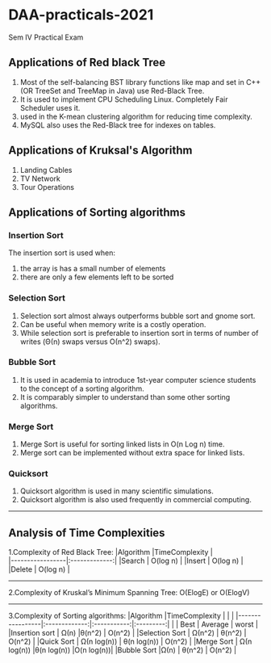 # DAA-practicals-2021
Sem IV Practical Exam
## Applications of Red black Tree
1. Most of the self-balancing BST library functions like map and set in C++ (OR TreeSet and TreeMap in Java) use Red-Black Tree.
2. It is used to implement CPU Scheduling Linux. Completely Fair Scheduler uses it.
3. used in the K-mean clustering algorithm for reducing time complexity.
4. MySQL also uses the Red-Black tree for indexes on tables.
## Applications of Kruksal's Algorithm
1. Landing Cables
2. TV Network
3. Tour Operations
## Applications of Sorting algorithms
### Insertion Sort
The insertion sort is used when:
1. the array is has a small number of elements
2. there are only a few elements left to be sorted
### Selection Sort
1. Selection sort almost always outperforms bubble sort and gnome sort.
2. Can be useful when memory write is a costly operation.
3. While selection sort is preferable to insertion sort in terms of number of writes (Θ(n) swaps versus Ο(n^2) swaps).
### Bubble Sort
1. It is used in academia to introduce 1st-year computer science students to the concept of a sorting algorithm.
2. It is comparably simpler to understand than some other sorting algorithms. 
### Merge Sort
1. Merge Sort is useful for sorting linked lists in O(n Log n) time.
2. Merge sort can be implemented without extra space for linked lists.
### Quicksort
1. Quicksort algorithm is used in many scientific simulations.
2. Quicksort algorithm is also used frequently in commercial computing.




---------------------------------------------------------------------------------------------------------------------------------
## Analysis of Time Complexities
1.Complexity of Red Black Tree:
|Algorithm        |TimeComplexity |  
|-----------------|:-------------:|
|Search           | O(log n)      | 
|Insert	          | O(log n)      |
|Delete	          | O(log n)      |

---------------------------------------------------------------------------------------------------------------------------------

2.Complexity of Kruskal’s Minimum Spanning Tree: O(ElogE) or O(ElogV)

---------------------------------------------------------------------------------------------------------------------------------
3.Complexity of Sorting algorithms:
|Algorithm        |TimeComplexity |             |           |
|-----------------|:-------------:|:-----------:|:---------:|
|                 | Best          | Average     | worst     |
|Insertion sort   | Ω(n)          |θ(n^2)       | O(n^2)    |
|Selection Sort	  |  Ω(n^2)       | θ(n^2)      |	O(n^2)    |
|Quick Sort       | Ω(n log(n))   |	θ(n log(n))	| O(n^2)    |
|Merge Sort	      | Ω(n log(n))  	|θ(n log(n))	|O(n log(n))|
|Bubble Sort	    |Ω(n)           | 	θ(n^2)	  | O(n^2)    |
